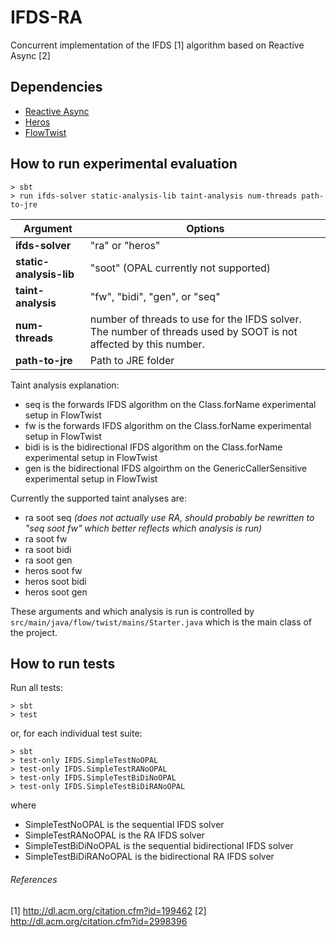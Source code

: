 # IFDS-RA
Concurrent implementation of the IFDS [1] algorithm based on Reactive Async [2]

## Dependencies
- [Reactive Async](https://github.com/phaller/reactive-async)
- [Heros](https://github.com/Sable/heros)
- [FlowTwist](https://github.com/johanneslerch/FlowTwist)

## How to run experimental evaluation
```
> sbt
> run ifds-solver static-analysis-lib taint-analysis num-threads path-to-jre
```

Argument | Options
--- | ---
__ifds-solver__ | "ra" or "heros"
__static-analysis-lib__ | "soot" (OPAL currently not supported)
__taint-analysis__ | "fw", "bidi", "gen", or "seq"
__num-threads__ | number of threads to use for the IFDS solver. The number of threads used by SOOT is not affected by this number.
__path-to-jre__ | Path to JRE folder

Taint analysis explanation:
- seq is the forwards IFDS algorithm on the Class.forName experimental setup in FlowTwist
- fw is the forwards IFDS algorithm on the Class.forName experimental setup in FlowTwist
- bidi is is the bidirectional IFDS algorithm on the Class.forName experimental setup in FlowTwist
- gen is the bidirectional IFDS algoirthm on the GenericCallerSensitive experimental setup in FlowTwist

Currently the supported taint analyses are:
- ra soot seq _(does not actually use RA, should probably be rewritten to "seq soot fw" which better reflects which analysis is run)_
- ra soot fw
- ra soot bidi
- ra soot gen
- heros soot fw
- heros soot bidi
- heros soot gen

These arguments and which analysis is run is controlled by `src/main/java/flow/twist/mains/Starter.java` which is the main class of the project.

## How to run tests
Run all tests:
```
> sbt
> test
```
or, for each individual test suite:
```
> sbt
> test-only IFDS.SimpleTestNoOPAL
> test-only IFDS.SimpleTestRANoOPAL
> test-only IFDS.SimpleTestBiDiNoOPAL
> test-only IFDS.SimpleTestBiDiRANoOPAL
```
where
- SimpleTestNoOPAL is the sequential IFDS solver
- SimpleTestRANoOPAL is the RA IFDS solver
- SimpleTestBiDiNoOPAL is the sequential bidirectional IFDS solver
- SimpleTestBiDiRANoOPAL is the bidirectional RA IFDS solver

###### References
[1] http://dl.acm.org/citation.cfm?id=199462
[2] http://dl.acm.org/citation.cfm?id=2998396

